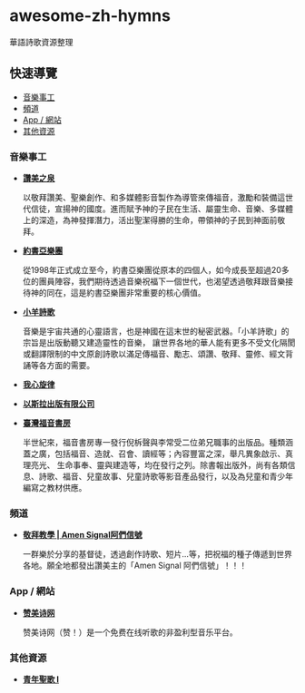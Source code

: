 # awesome-zh-hymns
華語詩歌資源整理

## 快速導覽

- [音樂事工](#音樂事工)
- [頻道](#頻道)
- [App / 網站](#app--網站)
- [其他資源](#其他資源)

### 音樂事工
- **[讚美之泉](https://www.sop.org/)**

  以敬拜讚美、聖樂創作、和多媒體影音製作為導管來傳福音，激勵和裝備這世代信徒，宣揚神的國度。進而賦予神的子民在生活、屬靈生命、音樂、多媒體上的深造，為神發揮潛力，活出聖潔得勝的生命，帶領神的子民到神面前敬拜。

- **[約書亞樂團](https://www.joshua.com.tw/web/)**

  從1998年正式成立至今，約書亞樂團從原本的四個人，如今成長至超過20多位的團員陣容，我們期待透過音樂祝福下一個世代，也渴望透過敬拜跟音樂接待神的同在，這是約書亞樂團非常重要的核心價值。

- **[小羊詩歌](https://www.lambmusic.org/)**

  音樂是宇宙共通的心靈語言，也是神國在這末世的秘密武器。「小羊詩歌」的宗旨是出版動聽又建造靈性的音樂， 讓世界各地的華人能有更多不受文化隔閡或翻譯限制的中文原創詩歌以滿足傳福音、勵志、頌讚、敬拜、靈修、經文背誦等各方面的需要。

- **[我心旋律](https://momh.org/)**

- **[以斯拉出版有限公司](http://www.ezra.com.tw/product_list.asp?sec_group=3)**

- **[臺灣福音書房](https://www.twgbr.org.tw/)**

  半世紀來，福音書房專一發行倪柝聲與李常受二位弟兄職事的出版品。種類涵蓋之廣，包括福音、造就、召會、讀經等；內容豐富之深，舉凡異象啟示、真理亮光、 生命事奉、靈與建造等，均在發行之列。除書報出版外，尚有各類信息、詩歌、福音、兒童故事、兒童詩歌等影音產品發行，以及為兒童和青少年編寫之教材供應。


### 頻道
- **[敬拜教學 | Amen Signal阿們信號](https://www.youtube.com/watch?v=uFmD3qA1eEI&list=PLvX0rKJQikU4-o47GUCr5gEffECM9RpJv)**

  一群樂於分享的基督徒，透過創作詩歌、短片...等，把祝福的種子傳遞到世界各地。願全地都發出讚美主的「Amen Signal 阿們信號」！！！

### App / 網站
- **[赞美诗网](https://www.zanmeishige.com/)**

  赞美诗网（赞！）是一个免费在线听歌的非盈利型音乐平台。


### 其他資源
- **[青年聖歌 I](http://www.christianstudy.com/youth_hymns_1.html)**
